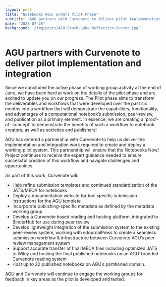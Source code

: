 ```yaml
---
layout: post
title: "Notebooks Now! Enters Pilot Phase"
subtitle: "AGU partners with Curvenote to deliver pilot implementation and integration"
date: "2023-07-25"
background: '/img/posts/AGU-Stock-Lake-Reflection-Sunset.jpg'
---
```


# AGU partners with Curvenote to deliver pilot implementation and integration 

Since we concluded the active phase of working group activity at the end of June, we have been hard at work on the details of the pilot phase and are excited to update you on our progress. The Pilot phase aims to transform the deliverables and workflows that were developed over the past six months into a workflow that will demonstrate the capabilities, functionality, and advantages of a computational notebook’s submission, peer-review, and publication as a primary element. In essence, we are creating a 'proof- of- concept’ to demonstrate the benefits of such a workflow to notebook creators, as well as societies and publishers!

AGU has entered a partnership with Curvenote to help us deliver the implementation and integration work required to create and deploy a working pilot system. This partnership will ensure that the Notebooks Now! Project continues to receive the expert guidance needed to ensure successful creation of this workflow and navigate challenges and opportunities.

As part of this work, Curvenote will:
- Help refine submission templates and continued standardization of the JATS/MECA for notebooks 
- Deploy a documentation website for tool specific submission instructions for the AGU template
- Incorporate publishing-specific metadata as defined by the metadata working group
- Develop a Curvenote based reading and hosting platform, integrated to BinderHub for use during peer review
- Develop lightweight integration of the submission system to the existing peer-review system, working with eJournalPress to create a seamless submission workflow & infrastructure between Curvenote AGU’s peer review management system
- Support accurate transfer of final MECA files including optimized JATS to Wiley and hosting the final published notebooks on an AGU-branded Curvenote reading system
- Host up to 20 published notebooks on AGU’s partitioned domain.
  
AGU and Curvenote will continue to engage the working groups for feedback in key areas as the pilot is developed and tested. 
